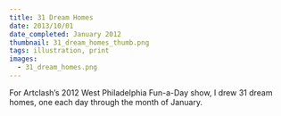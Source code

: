 ```yaml
---
title: 31 Dream Homes
date: 2013/10/01
date_completed: January 2012
thumbnail: 31_dream_homes_thumb.png
tags: illustration, print
images:
  - 31_dream_homes.png
---
```


For Artclash’s 2012 West Philadelphia Fun-a-Day show, I drew 31 dream homes, one each day through the month of January.
